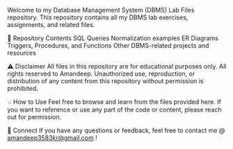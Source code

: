 Welcome to my Database Management System (DBMS) Lab Files repository. This repository contains all my DBMS lab exercises, assignments, and related files.

📁 Repository Contents
SQL Queries
Normalization examples
ER Diagrams
Triggers, Procedures, and Functions
Other DBMS-related projects and resources

⚠️ Disclaimer
All files in this repository are for educational purposes only. All rights reserved to Amandeep. Unauthorized use, reproduction, or distribution of any content from this repository without permission is prohibited.


💡 How to Use
Feel free to browse and learn from the files provided here. If you want to reference or use any part of the code or content, please reach out for permission.


🔗 Connect
If you have any questions or feedback, feel free to contact me @ amandeep3583kr@gmail.com !
